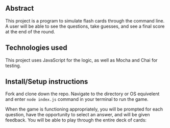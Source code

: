 
## Abstract
This project is a program to simulate flash cards through the command line. A user will be able to see the questions, take guesses, and see a final score at the end of the round.



## Technologies used
This project uses JavaScript for the logic, as well as Mocha and Chai for testing.



## Install/Setup instructions

Fork and clone down the repo. Navigate to the directory or OS equivelent and enter  `node index.js` command in your terminal to run the game.

When the game is functioning appropriately, you will be prompted for each question, have the opportunity to select an answer, and will be given feedback. You will be able to play through the entire deck of cards:

